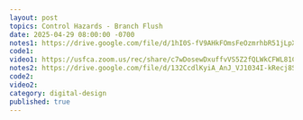 ```yaml
---
layout: post
topics: Control Hazards - Branch Flush
date: 2025-04-29 08:00:00 -0700
notes1: https://drive.google.com/file/d/1hI0S-fV9AHkFOmsFeOzmrhbR51jLpXQF/view?usp=sharing
code1: 
video1: https://usfca.zoom.us/rec/share/c7wDosewDxuffvVS5Z2fQLWkCFWL81CvPXjuiy-jm3WR_-vSvKwmI8kpzcBpBMpe.xy2MuS-7z49rBrE8
notes2: https://drive.google.com/file/d/132CcdlKyiA_AnJ_VJ1034I-kRecj8Szh/view?usp=sharing
code2: 
video2: 
category: digital-design
published: true
---
```

